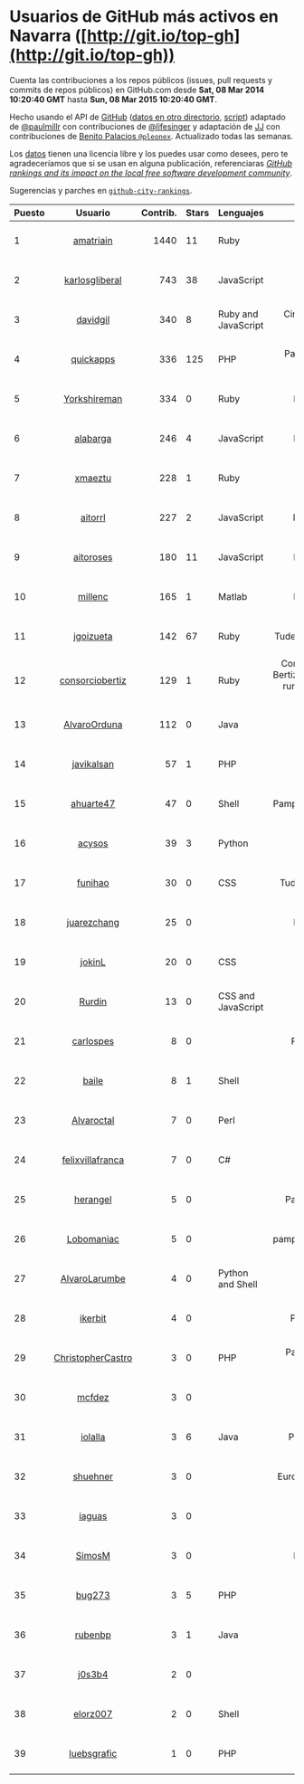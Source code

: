 # Usuarios de GitHub más activos en Navarra ([http://git.io/top-gh](http://git.io/top-gh))



  Cuenta las contribuciones a los repos públicos (issues, pull requests y commits de repos públicos) en GitHub.com desde  **Sat, 08 Mar 2014 10:20:40 GMT** hasta **Sun, 08 Mar 2015 10:20:40 GMT**.

  Hecho usando el API de [GitHub](http://github.com) ([datos en otro directorio](https://github.com/JJ/top-github-users-data/tree/master/data), [script](https://github.com/JJ/top-github-users)) adaptado de [@paulmillr](https://github.com/paulmillr) con contribuciones de [@lifesinger](https://github.com/lifesinger) y adaptación de [JJ](http://jj.github.io) con contribuciones de [Benito Palacios `@pleonex`](http://github.com/pleonex). Actualizado todas las semanas.

  Los [datos](https://github.com/JJ/top-github-users-data/tree/master/data) tienen una licencia libre y los puedes usar como desees, pero te agradeceríamos que si se usan en alguna publicación, referenciaras [*GitHub rankings and its impact on the local free software development community*](https://thewinnower.com/papers/github-rankings-and-its-impact-on-the-local-free-software-development-community).

  Sugerencias y parches en [`github-city-rankings`](http://github.com/JJ/github-city-rankings).


| Puesto   |  Usuario  |Contrib.| Stars | Lenguajes   |      Lugar      |  Avatar  |
|----------|:---------:|-------:|-------|-------------|:---------------:|----------|
| 1 | [amatriain](https://github.com/amatriain) | 1440 | 11 | Ruby | Pamplona | <img src='https://avatars3.githubusercontent.com/u/1439986?v=3&s=64' width='64' height='64' title='Alfredo Amatriain'> |
| 2 | [karlosgliberal](https://github.com/karlosgliberal) | 743 | 38 | JavaScript | pamplona/iruña | <img src='https://avatars3.githubusercontent.com/u/200922?v=3&s=64' width='64' height='64' title='karlos g liberal'> |
| 3 | [davidgil](https://github.com/davidgil) | 340 | 8 | Ruby and JavaScript | Cintruenigo, Navarra, Spain | <img src='https://avatars1.githubusercontent.com/u/1498740?v=3&s=64' width='64' height='64' title='David Gil'> |
| 4 | [quickapps](https://github.com/quickapps) | 336 | 125 | PHP | Pamplona, Navarra - Spain | <img src='https://avatars3.githubusercontent.com/u/1129842?v=3&s=64' width='64' height='64' title='QuickApps'> |
| 5 | [Yorkshireman](https://github.com/Yorkshireman) | 334 | 0 | Ruby | Pamplona, Spain | <img src='https://avatars0.githubusercontent.com/u/8686588?v=3&s=64' width='64' height='64' title='Andrew Stelmach'> |
| 6 | [alabarga](https://github.com/alabarga) | 246 | 4 | JavaScript | Pamplona, Spain | <img src='https://avatars0.githubusercontent.com/u/166339?v=3&s=64' width='64' height='64' title='Alberto Labarga'> |
| 7 | [xmaeztu](https://github.com/xmaeztu) | 228 | 1 | Ruby | Iruñea, Nafarroa | <img src='https://avatars3.githubusercontent.com/u/703490?v=3&s=64' width='64' height='64' title='Xabier Maeztu'> |
| 8 | [aitorrl](https://github.com/aitorrl) | 227 | 2 | JavaScript | Pamplona / Iruña | <img src='https://avatars1.githubusercontent.com/u/369424?v=3&s=64' width='64' height='64' title='Aitor Resano'> |
| 9 | [aitoroses](https://github.com/aitoroses) | 180 | 11 | JavaScript | Pamplona, Spain | <img src='https://avatars0.githubusercontent.com/u/1699368?v=3&s=64' width='64' height='64' title='Aitor Oses'> |
| 10 | [millenc](https://github.com/millenc) | 165 | 1 | Matlab | Pamplona, Spain | <img src='https://avatars3.githubusercontent.com/u/7861428?v=3&s=64' width='64' height='64' title='Mikel Pintor'> |
| 11 | [jgoizueta](https://github.com/jgoizueta) | 142 | 67 | Ruby | Tudela (Navarra) - SPAIN | <img src='https://avatars3.githubusercontent.com/u/5909?v=3&s=64' width='64' height='64' title='Javier Goizueta'> |
| 12 | [consorciobertiz](https://github.com/consorciobertiz) | 129 | 1 | Ruby | Consorcio Turistico de Bertiz - Centro de turismo rural - 31720 Oieregi (Navarra) | <img src='https://avatars1.githubusercontent.com/u/5484336?v=3&s=64' width='64' height='64' title='Consorcio Bertiz'> |
| 13 | [AlvaroOrduna](https://github.com/AlvaroOrduna) | 112 | 0 | Java | Pamplona | <img src='https://avatars3.githubusercontent.com/u/4264243?v=3&s=64' width='64' height='64' title='Álvaro Orduna León'> |
| 14 | [javikalsan](https://github.com/javikalsan) | 57 | 1 | PHP | Iruña | <img src='https://avatars2.githubusercontent.com/u/1070397?v=3&s=64' width='64' height='64' title='javikalsan'> |
| 15 | [ahuarte47](https://github.com/ahuarte47) | 47 | 0 | Shell | Pamplona/Iruña - Navarra | <img src='https://avatars0.githubusercontent.com/u/5576272?v=3&s=64' width='64' height='64' title='Alvaro Huarte'> |
| 16 | [acysos](https://github.com/acysos) | 39 | 3 | Python | Pamplona | <img src='https://avatars0.githubusercontent.com/u/1657112?v=3&s=64' width='64' height='64' title='Odoo - OpenERP - Acysos S.L.'> |
| 17 | [funihao](https://github.com/funihao) | 30 | 0 | CSS | Tudela (Navarra) Spain | <img src='https://avatars3.githubusercontent.com/u/9009902?v=3&s=64' width='64' height='64' title='José Jesús Palacios'> |
| 18 | [juarezchang](https://github.com/juarezchang) | 25 | 0 |  | Pamplona, Spain | <img src='https://avatars2.githubusercontent.com/u/10869392?v=3&s=64' width='64' height='64' title='Andrés Juárez Chang'> |
| 19 | [jokinL](https://github.com/jokinL) | 20 | 0 | CSS | Pamplona | <img src='https://avatars3.githubusercontent.com/u/8535960?v=3&s=64' width='64' height='64' title='Jokin L.'> |
| 20 | [Rurdin](https://github.com/Rurdin) | 13 | 0 | CSS and JavaScript | Pamplona | <img src='https://avatars3.githubusercontent.com/u/6283128?v=3&s=64' width='64' height='64' title='Richar'> |
| 21 | [carlospes](https://github.com/carlospes) | 8 | 0 |  | Pamplona (Spain) | <img src='https://avatars3.githubusercontent.com/u/7611213?v=3&s=64' width='64' height='64' title='Carlos Pes'> |
| 22 | [baile](https://github.com/baile) | 8 | 1 | Shell | Pamplona | <img src='https://avatars0.githubusercontent.com/u/4908845?v=3&s=64' width='64' height='64' title='Jon Legarrea Oteiza'> |
| 23 | [Alvaroctal](https://github.com/Alvaroctal) | 7 | 0 | Perl | Pamplona | <img src='https://avatars3.githubusercontent.com/u/4562922?v=3&s=64' width='64' height='64' title='Alvaro Octal'> |
| 24 | [felixvillafranca](https://github.com/felixvillafranca) | 7 | 0 | C# | Pamplona | <img src='https://avatars0.githubusercontent.com/u/4075475?v=3&s=64' width='64' height='64' title='Felix Villafranca'> |
| 25 | [herangel](https://github.com/herangel) | 5 | 0 |  | Pamplona, Colombia | <img src='https://avatars0.githubusercontent.com/u/3474826?v=3&s=64' width='64' height='64' title='Heriberto Rangel'> |
| 26 | [Lobomaniac](https://github.com/Lobomaniac) | 5 | 0 |  | pamplona/navarra/españa | <img src='https://avatars1.githubusercontent.com/u/8239754?v=3&s=64' width='64' height='64' title='pedro'> |
| 27 | [AlvaroLarumbe](https://github.com/AlvaroLarumbe) | 4 | 0 | Python and Shell | Pamplona | <img src='https://avatars2.githubusercontent.com/u/4255881?v=3&s=64' width='64' height='64' title='Álvaro Larumbe'> |
| 28 | [ikerbit](https://github.com/ikerbit) | 4 | 0 |  | Pamplona / Iruñea | <img src='https://avatars1.githubusercontent.com/u/10534784?v=3&s=64' width='64' height='64' title='Iker Zazpe'> |
| 29 | [ChristopherCastro](https://github.com/ChristopherCastro) | 3 | 0 | PHP | Pamplona Navarra - Spain | <img src='https://avatars3.githubusercontent.com/u/749463?v=3&s=64' width='64' height='64' title='Christopher Castro'> |
| 30 | [mcfdez](https://github.com/mcfdez) | 3 | 0 |  | Pamplona | <img src='https://avatars2.githubusercontent.com/u/8833955?v=3&s=64' width='64' height='64' title='Marc Fernandez'> |
| 31 | [iolalla](https://github.com/iolalla) | 3 | 6 | Java | Pamplona, Navarra | <img src='https://avatars1.githubusercontent.com/u/308066?v=3&s=64' width='64' height='64' title='Israel Olalla'> |
| 32 | [shuehner](https://github.com/shuehner) | 3 | 0 |  | Europe/Spain/Pamplona | <img src='https://avatars3.githubusercontent.com/u/7860948?v=3&s=64' width='64' height='64' title='Stefan Hühner'> |
| 33 | [iaguas](https://github.com/iaguas) | 3 | 0 |  | Pamplona | <img src='https://avatars3.githubusercontent.com/u/4259550?v=3&s=64' width='64' height='64' title='Iñigo Aguas'> |
| 34 | [SimosM](https://github.com/SimosM) | 3 | 0 |  | Pamplona, Spain | <img src='https://avatars1.githubusercontent.com/u/10856515?v=3&s=64' width='64' height='64' title='Simos M.'> |
| 35 | [bug273](https://github.com/bug273) | 3 | 5 | PHP | Iruñea Nafarroa | <img src='https://avatars3.githubusercontent.com/u/370630?v=3&s=64' width='64' height='64' title='Bug273'> |
| 36 | [rubenbp](https://github.com/rubenbp) | 3 | 1 | Java | Pamplona | <img src='https://avatars3.githubusercontent.com/u/570775?v=3&s=64' width='64' height='64' title='Rubén Bernárdez'> |
| 37 | [j0s3b4](https://github.com/j0s3b4) | 2 | 0 |  | iruña | <img src='https://avatars3.githubusercontent.com/u/3213016?v=3&s=64' width='64' height='64' title='j0s3b4'> |
| 38 | [elorz007](https://github.com/elorz007) | 2 | 0 | Shell | Pamplona | <img src='https://avatars0.githubusercontent.com/u/3601038?v=3&s=64' width='64' height='64' title='Mikel Elorz'> |
| 39 | [luebsgrafic](https://github.com/luebsgrafic) | 1 | 0 | PHP | Pamplona | <img src='https://avatars0.githubusercontent.com/u/1290422?v=3&s=64' width='64' height='64' title='Luebsgrafic'> |
